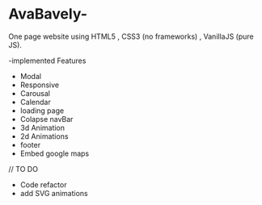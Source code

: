 # AvaBavely-
One page website using HTML5 , CSS3 (no frameworks) , VanillaJS (pure JS).

-implemented Features
* Modal
* Responsive
* Carousal
* Calendar
* loading page
* Colapse navBar
* 3d Animation
* 2d Animations
* footer
* Embed google maps

//
TO DO 
* Code refactor
* add SVG animations

